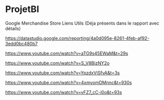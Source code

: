 # ProjetBI
Google Merchandise Store
Liens Utils (Déja présents dans le rapport avec détails) 

https://datastudio.google.com/reporting/4a0d095e-8261-4feb-af92-3edd0bc480b7

https://www.youtube.com/watch?v=aTG9s45EWaM&t=29s

https://www.youtube.com/watch?v=S_V8BizNY2o

https://www.youtube.com/watch?v=YpzdxViSfvA&t=3s

https://www.youtube.com/watch?v=4xmyomDMnnc&t=930s

https://www.youtube.com/watch?v=vFZ7_cC-i0o&t=93s
